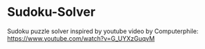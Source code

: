 # Sudoku-Solver

Sudoku puzzle solver inspired by youtube video by Computerphile:
https://www.youtube.com/watch?v=G_UYXzGuqvM
